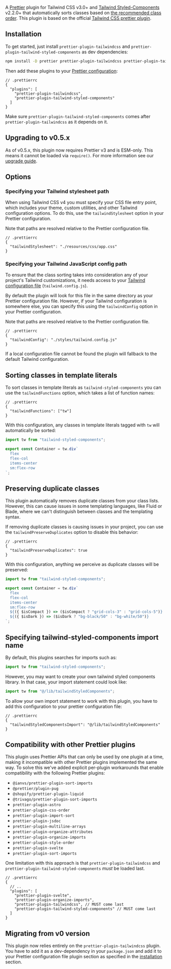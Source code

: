 A [Prettier](https://prettier.io/) plugin for Tailwind CSS v3.0+ and [Tailwind Styled-Components](https://www.npmjs.com/package/tailwind-styled-components) v2.2.0+ that automatically sorts classes based on [the recommended class order](https://tailwindcss.com/blog/automatic-class-sorting-with-prettier#how-classes-are-sorted). This plugin is based on the official [Tailwind CSS prettier plugin](https://github.com/tailwindlabs/prettier-plugin-tailwindcss).

## Installation

To get started, just install `prettier-plugin-tailwindcss` and `prettier-plugin-tailwind-styled-components` as dev dependencies:

```sh
npm install -D prettier prettier-plugin-tailwindcss prettier-plugin-tailwind-styled-components
```

Then add these plugins to your [Prettier configuration](https://prettier.io/docs/en/configuration.html):

```json5
// .prettierrc
{
  "plugins": [
    "prettier-plugin-tailwindcss",
    "prettier-plugin-tailwind-styled-components"
  ]
}
```

Make sure `prettier-plugin-tailwind-styled-components` comes after `prettier-plugin-tailwindcss` as it depends on it.

## Upgrading to v0.5.x

As of v0.5.x, this plugin now requires Prettier v3 and is ESM-only. This means it cannot be loaded via `require()`. For more information see our [upgrade guide](https://github.com/tailwindlabs/prettier-plugin-tailwindcss/issues/207#issuecomment-1698071122).

## Options

### Specifying your Tailwind stylesheet path

When using Tailwind CSS v4 you must specify your CSS file entry point, which includes your theme, custom utilities, and other Tailwind configuration options. To do this, use the `tailwindStylesheet` option in your Prettier configuration.

Note that paths are resolved relative to the Prettier configuration file.

```json5
// .prettierrc
{
  "tailwindStylesheet": "./resources/css/app.css"
}
```

### Specifying your Tailwind JavaScript config path

To ensure that the class sorting takes into consideration any of your project's Tailwind customizations, it needs access to your [Tailwind configuration file](https://tailwindcss.com/docs/configuration) (`tailwind.config.js`).

By default the plugin will look for this file in the same directory as your Prettier configuration file. However, if your Tailwind configuration is somewhere else, you can specify this using the `tailwindConfig` option in your Prettier configuration.

Note that paths are resolved relative to the Prettier configuration file.

```json5
// .prettierrc
{
  "tailwindConfig": "./styles/tailwind.config.js"
}
```

If a local configuration file cannot be found the plugin will fallback to the default Tailwind configuration.

## Sorting classes in template literals

To sort classes in template literals as `tailwind-styled-components` you can use the `tailwindFunctions` option, which takes a list of function names:

```json5
// .prettierrc
{
  "tailwindFunctions": ["tw"]
}
```

With this configuration, any classes in template literals tagged with `tw` will automatically be sorted:

```jsx
import tw from "tailwind-styled-components";

export const Container = tw.div`
  flex
  flex-col
  items-center
  sm:flex-row
`;
```

## Preserving duplicate classes

This plugin automatically removes duplicate classes from your class lists. However, this can cause issues in some templating languages, like Fluid or Blade, where we can't distinguish between classes and the templating syntax.

If removing duplicate classes is causing issues in your project, you can use the `tailwindPreserveDuplicates` option to disable this behavior:

```json5
// .prettierrc
{
  "tailwindPreserveDuplicates": true
}
```

With this configuration, anything we perceive as duplicate classes will be preserved:

```jsx
import tw from "tailwind-styled-components";

export const Container = tw.div`
  flex
  flex-col
  items-center
  sm:flex-row
  ${({ $isCompact }) => ($isCompact ? "grid-cols-3" : "grid-cols-5")}
  ${({ $isDark }) => ($isDark ? "bg-black/50" : "bg-white/50")}
`;
```

## Specifying tailwind-styled-components import name

By default, this plugins searches for imports such as:

```jsx
import tw from "tailwind-styled-components";
```

However, you may want to create your own tailwind styled components library. In that case, your import statement could look like:

```jsx
import tw from "@/lib/tailwindStyledComponents";
```

To allow your own import statement to work with this plugin, you have to add this configuration to your prettier configuration file:

```json5
// .prettierrc
{
  "tailwindStyledComponentsImport": "@/lib/tailwindStyledComponents"
}
```

## Compatibility with other Prettier plugins

This plugin uses Prettier APIs that can only be used by one plugin at a time, making it incompatible with other Prettier plugins implemented the same way. To solve this we've added explicit per-plugin workarounds that enable compatibility with the following Prettier plugins:

- `@ianvs/prettier-plugin-sort-imports`
- `@prettier/plugin-pug`
- `@shopify/prettier-plugin-liquid`
- `@trivago/prettier-plugin-sort-imports`
- `prettier-plugin-astro`
- `prettier-plugin-css-order`
- `prettier-plugin-import-sort`
- `prettier-plugin-jsdoc`
- `prettier-plugin-multiline-arrays`
- `prettier-plugin-organize-attributes`
- `prettier-plugin-organize-imports`
- `prettier-plugin-style-order`
- `prettier-plugin-svelte`
- `prettier-plugin-sort-imports`

One limitation with this approach is that `prettier-plugin-tailwindcss` and `prettier-plugin-tailwind-styled-components` _must_ be loaded last.

```json5
// .prettierrc
{
  // ..
  "plugins": [
    "prettier-plugin-svelte",
    "prettier-plugin-organize-imports",
    "prettier-plugin-tailwindcss", // MUST come last
    "prettier-plugin-tailwind-styled-components" // MUST come last
  ]
}
```

## Migrating from v0 version

This plugin now relies entirely on the `prettier-plugin-tailwindcss` plugin. You have to add it as a dev-dependency in your `package.json` and add it to your Prettier configuration file plugin section as specified in the [installation](#installation) section.
